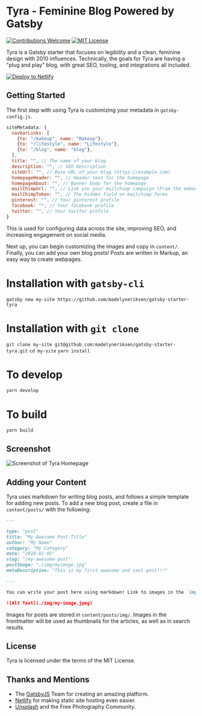 Tyra - Feminine Blog Powered by Gatsby
=====
[![Contributions Welcome](https://img.shields.io/badge/Contributions-Welcome-green.svg)](https://shields.io/) [![MIT License](https://img.shields.io/badge/License-MIT-blue.svg)](https://shields.io/)

Tyra is a Gatsby starter that focuses on legibility and a clean, feminine design with 2010 influences. Technically, the goals for Tyra are having a "plug and play" blog, with great SEO, tooling, and integrations all included.

[![Deploy to Netlify](https://www.netlify.com/img/deploy/button.svg)](https://app.netlify.com/start/deploy?repository=https://github.com/madelyneriksen/gatsby-starter-tyra)

## Getting Started

The first step with using Tyra is customizing your metadata in `gatsby-config.js`.

```javascript
siteMetadata: {
  navbarLinks: [
    {to: "/makeup", name: "Makeup"},
    {to: "/lifestyle", name: "Lifestyle"},
    {to: "/blog", name: "blog"},
  ],
  title: "", // The name of your blog
  description: "", // SEO Description
  siteUrl: "", // Base URL of your blog (https://example.com)
  homepageHeader: "", // Header text for the homepage
  homepageAbout: "", // Banner body for the homepage
  mailChimpUrl: "", // Link you your mailchimp campaign (From the embedded form maker)
  mailChimpToken: "", // The hidden field on mailchimp forms
  pinterest: "", // Your pinterest profile
  facebook: "", // Your facebook profile
  twitter: "", // Your twitter profile
}
```

This is used for configuring data across the site, improving SEO, and increasing engagement on social media.

Next up, you can begin customizing the images and copy in `content/`. Finally, you can add your own blog posts! Posts are written in Markup, an easy way to create webpages.

# Installation with `gatsby-cli`
`gatsby new my-site https://github.com/madelyneriksen/gatsby-starter-tyra`

# Installation with `git clone`
`git clone my-site git@github.com:madelyneriksen/gatsby-starter-tyra.git`
`cd my-site`
`yarn install`

# To develop
`yarn develop`

# To build
`yarn build`


## Screenshot

![Screenshot of Tyra Homepage](./screenshot.jpg)

## Adding your Content

Tyra uses markdown for writing blog posts, and follows a simple template for adding new posts. To add a new blog post, create a file in `content/posts/` with the following:

```markdown
---

type: "post"
title: "My Awesome Post Title"
author: "My Name"
category: "My Category"
date: "2019-01-05"
slug: "/my-awesome-post"
postImage: "./img/myimage.jpg"
metaDescription: "This is my first awesome and cool post!!!"

---

You can write your post here using markdown! Link to images in the `img` folder using this syntax:

![Alt Text](./img/my-image.jpeg)
```

Images for posts are stored in `content/posts/img/`. Images in the frontmatter will be used as thumbnails for the articles, as well as in search results.

## License

Tyra is licensed under the terms of the MIT License.

## Thanks and Mentions

* The [GatsbyJS](https://www.gatsbyjs.org/) Team for creating an amazing platform.
* [Netlify](https://www.netlify.com/) for making static site hosting even easier.
* [Unsplash](https://unsplash.com/) and the Free Photography Community.
